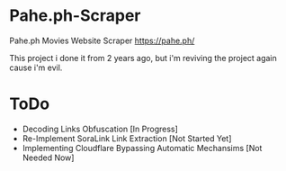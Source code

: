 # Pahe.ph-Scraper
Pahe.ph Movies Website Scraper
https://pahe.ph/

This project i done it from 2 years ago, but i'm reviving the project again cause i'm evil.

# ToDo
- Decoding Links Obfuscation [In Progress]
- Re-Implement SoraLink Link Extraction [Not Started Yet]
- Implementing Cloudflare Bypassing Automatic Mechansims [Not Needed Now]
